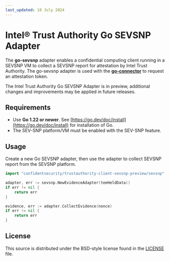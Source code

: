 ```yaml
---
last_updated: 10 July 2024
---
```


# Intel® Trust Authority Go SEVSNP Adapter

The **go-sevsnp** adapter enables a confidential computing client running in a SEVSNP VM to collect a SEVSNP report for attestation by Intel Trust Authority. The go-sevsnp adapter is used with the [**go-connector**](../go-connector/) to request an attestation token. 

The Intel Trust Authority Go SEVSNP Adapter is in preview, additional changes and improvements may be applied in future releases.

## Requirements

- Use **Go 1.22 or newer**. See [https://go.dev/doc/install](https://go.dev/doc/install) for installation of Go.
- The SEV-SNP platform/VM must be enabled with the SEV-SNP feature.

## Usage

Create a new Go SEVSNP adapter, then use the adapter to collect SEVSNP report from the SEVSNP platform. 

```go
import "confidentsecurity/trustauthority-client-sevsnp-preview/sevsnp"

adapter, err := sevsnp.NewEvidenceAdapter(teeHeldData))
if err != nil {
    return err
}

evidence, err := adapter.CollectEvidence(nonce)
if err != nil {
    return err
}
```

## License

This source is distributed under the BSD-style license found in the [LICENSE](../LICENSE)
file.
